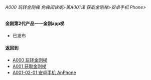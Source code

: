 ###### A000 玩转金刚梯 免梯阅读版>第A001课 获取金刚梯>安卓手机 Phone>

#### 金刚第2代产品一一金刚app梯

- 已发布

#### 返回到
- [A000 玩转金刚梯](https://github.com/a2zitpro/web/blob/master/LadderFree/main.md)
- [A001 获取金刚梯](https://github.com/a2zitpro/web/blob/master/LadderFree/LadderGet/LadderGet.md)
- [A001-02-01 安卓手机 AnPhone](https://github.com/a2zitpro/web/blob/master/LadderFree/LadderGet/Android/Phone/Phone.md)



